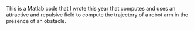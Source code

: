 This is a Matlab code that I wrote this year that computes and uses an attractive and repulsive field to compute the trajectory of a robot arm in the presence of an obstacle.
